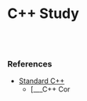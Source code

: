 C++ Study
==========


 <br/><br/>


### References
- [Standard C++](https://isocpp.org/)
    - [___C++ Cor